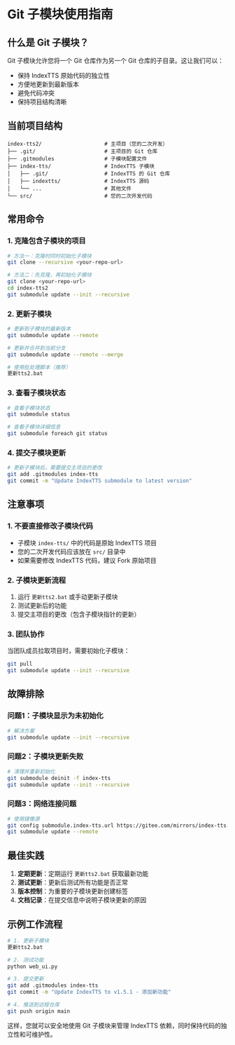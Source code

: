 # Git 子模块使用指南

## 什么是 Git 子模块？

Git 子模块允许您将一个 Git 仓库作为另一个 Git 仓库的子目录。这让我们可以：

- 保持 IndexTTS 原始代码的独立性
- 方便地更新到最新版本
- 避免代码冲突
- 保持项目结构清晰

## 当前项目结构

```
index-tts2/                    # 主项目（您的二次开发）
├── .git/                      # 主项目的 Git 仓库
├── .gitmodules                # 子模块配置文件
├── index-tts/                 # IndexTTS 子模块
│   ├── .git/                  # IndexTTS 的 Git 仓库
│   ├── indextts/              # IndexTTS 源码
│   └── ...                    # 其他文件
└── src/                       # 您的二次开发代码
```

## 常用命令

### 1. 克隆包含子模块的项目

```bash
# 方法一：克隆时同时初始化子模块
git clone --recursive <your-repo-url>

# 方法二：先克隆，再初始化子模块
git clone <your-repo-url>
cd index-tts2
git submodule update --init --recursive
```

### 2. 更新子模块

```bash
# 更新到子模块的最新版本
git submodule update --remote

# 更新并合并到当前分支
git submodule update --remote --merge

# 使用批处理脚本（推荐）
更新tts2.bat
```

### 3. 查看子模块状态

```bash
# 查看子模块状态
git submodule status

# 查看子模块详细信息
git submodule foreach git status
```

### 4. 提交子模块更新

```bash
# 更新子模块后，需要提交主项目的更改
git add .gitmodules index-tts
git commit -m "Update IndexTTS submodule to latest version"
```

## 注意事项

### 1. 不要直接修改子模块代码

- 子模块 `index-tts/` 中的代码是原始 IndexTTS 项目
- 您的二次开发代码应该放在 `src/` 目录中
- 如果需要修改 IndexTTS 代码，建议 Fork 原始项目

### 2. 子模块更新流程

1. 运行 `更新tts2.bat` 或手动更新子模块
2. 测试更新后的功能
3. 提交主项目的更改（包含子模块指针的更新）

### 3. 团队协作

当团队成员拉取项目时，需要初始化子模块：

```bash
git pull
git submodule update --init --recursive
```

## 故障排除

### 问题1：子模块显示为未初始化

```bash
# 解决方案
git submodule update --init --recursive
```

### 问题2：子模块更新失败

```bash
# 清理并重新初始化
git submodule deinit -f index-tts
git submodule update --init --recursive
```

### 问题3：网络连接问题

```bash
# 使用镜像源
git config submodule.index-tts.url https://gitee.com/mirrors/index-tts.git
git submodule update --remote
```

## 最佳实践

1. **定期更新**：定期运行 `更新tts2.bat` 获取最新功能
2. **测试更新**：更新后测试所有功能是否正常
3. **版本控制**：为重要的子模块更新创建标签
4. **文档记录**：在提交信息中说明子模块更新的原因

## 示例工作流程

```bash
# 1. 更新子模块
更新tts2.bat

# 2. 测试功能
python web_ui.py

# 3. 提交更新
git add .gitmodules index-tts
git commit -m "Update IndexTTS to v1.5.1 - 添加新功能"

# 4. 推送到远程仓库
git push origin main
```

这样，您就可以安全地使用 Git 子模块来管理 IndexTTS 依赖，同时保持代码的独立性和可维护性。
